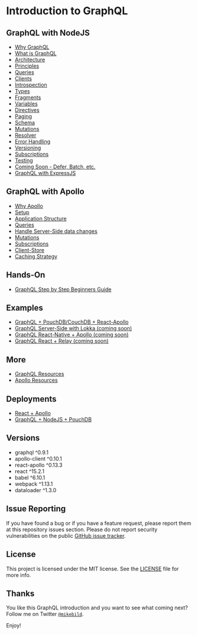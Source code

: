 # Introduction to GraphQL

## GraphQL with NodeJS

* [Why GraphQL](introduction-graphql/0-intro.md)
* [What is GraphQL](introduction-graphql/1-graphql.md)
* [Architecture](introduction-graphql/2-architecture.md)
* [Principles](introduction-graphql/3-principles.md)
* [Queries](introduction-graphql/4-queries.md)
* [Clients](introduction-graphql/5-clients.md)
* [Introspection](introduction-graphql/6-introspection.md)
* [Types](introduction-graphql/7-types.md)
* [Fragments](introduction-graphql/8-fragments.md)
* [Variables](introduction-graphql/9-variables.md)
* [Directives](introduction-graphql/10-directives.md)
* [Paging](introduction-graphql/11-paging.md)
* [Schema](introduction-graphql/12-schema.md)
* [Mutations](introduction-graphql/13-mutations.md)
* [Resolver](introduction-graphql/14-resolver.md)
* [Error Handling](introduction-graphql/15-errors.md)
* [Versioning](introduction-graphql/16-versioning.md)
* [Subscriptions](introduction-graphql/17-subscriptions.md)
* [Testing](introduction-graphql/18-testing.md)
* [Coming Soon - Defer, Batch, etc.](introduction-graphql/19-soon.md)
* [GraphQL with ExpressJS](introduction-graphql/20-expressjs.md)

## GraphQL with Apollo

* [Why Apollo](introduction-apollo/0-intro.md)
* [Setup](introduction-apollo/1-setup.md)
* [Application Structure](introduction-apollo/2-app-structure.md)
* [Queries](introduction-apollo/3-queries.md)
* [Handle Server-Side data changes](introduction-apollo/4-handle-server-data-changes.md)
* [Mutations](introduction-apollo/5-mutations.md)
* [Subscriptions](introduction-apollo/6-subscriptions.md)
* [Client-Store](introduction-apollo/7-store.md)
* [Caching Strategy](introduction-apollo/8-caching-strategy.md)

## Hands-On

* [GraphQL Step by Step Beginners Guide](lessons/README.md)

## Examples

* [GraphQL + PouchDB/CouchDB + React-Apollo](examples/README.md)
* [GraphQL Server-Side with Lokka (coming soon)](examples/server-side-lokka-client/README.md)
* [GraphQL React-Native + Apollo (coming soon)](examples/react-native-apollo-client/README.md)
* [GraphQL React + Relay (coming soon)](examples/react-relay-client/README.md)

## More

* [GraphQL Resources](introduction-graphql/resources.md)
* [Apollo Resources](introduction-apollo/resources.md)

## Deployments

* [React + Apollo](http://intro-graphql-app.services.dropstack.run)
* [GraphQL + NodeJS + PouchDB](http://intro-graphql.services.dropstack.run)

## Versions

* graphql ^0.9.1
* apollo-client ^0.10.1
* react-apollo ^0.13.3
* react ^15.2.1
* babel ^6.10.1
* webpack ^1.13.1
* dataloader ^1.3.0

## Issue Reporting

If you have found a bug or if you have a feature request, please report them at this repository issues section. Please do not report security vulnerabilities on the public [GitHub issue tracker](https://github.com/MikeBild/introduction-graphql/issues).

## License

This project is licensed under the MIT license. See the [LICENSE](LICENSE) file for more info.

## Thanks

You like this GraphQL introduction and you want to see what coming next? Follow me on Twitter [`@mikebild`](https://twitter.com/mikebild).

Enjoy!